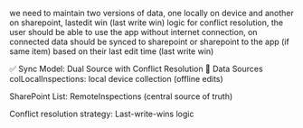 we need to maintain two versions of data, one locally on device and another on sharepoint, lastedit win (last write win) logic for conflict resolution, the user should be able to use the app without internet connection, on connected data should be synced to sharepoint or sharepoint to the app (if same item) based on their last edit time (last write win)

✅ Sync Model: Dual Source with Conflict Resolution
📁 Data Sources
colLocalInspections: local device collection (offline edits)

SharePoint List: RemoteInspections (central source of truth)

Conflict resolution strategy: Last-write-wins logic